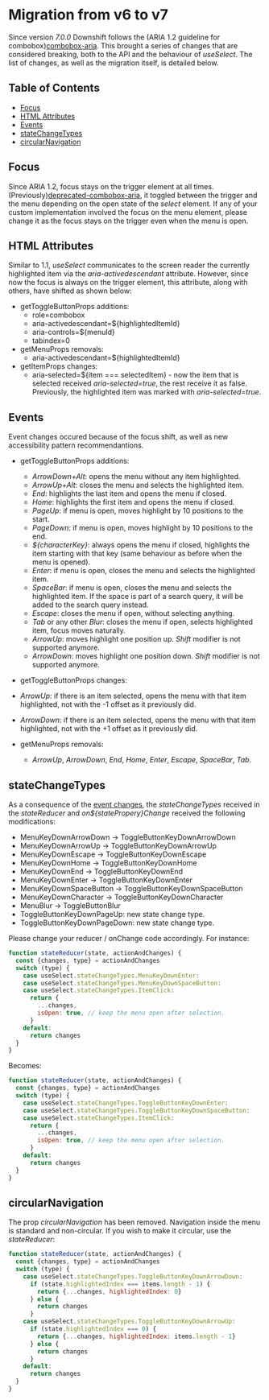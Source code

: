# Migration from v6 to v7

Since version _7.0.0_ Downshift follows the (ARIA 1.2 guideline for
combobox)[combobox-aria]. This brought a series of changes that are considered
breaking, both to the API and the behaviour of _useSelect_. The list of changes,
as well as the migration itself, is detailed below.

## Table of Contents

<!-- START doctoc generated TOC please keep comment here to allow auto update -->
<!-- DON'T EDIT THIS SECTION, INSTEAD RE-RUN doctoc TO UPDATE -->

- [Focus](#focus)
- [HTML Attributes](#html-attributes)
- [Events](#events)
- [stateChangeTypes](#statechangetypes)
- [circularNavigation](#circularnavigation)

<!-- END doctoc generated TOC please keep comment here to allow auto update -->

## Focus

Since ARIA 1.2, focus stays on the trigger element at all times.
(Previously)[deprecated-combobox-aria], it toggled between the trigger and the
menu depending on the open state of the _select_ element. If any of your custom
implementation involved the focus on the menu element, please change it as the
focus stays on the trigger even when the menu is open.

## HTML Attributes

Similar to 1.1, _useSelect_ communicates to the screen reader the currently
highlighted item via the _aria-activedescendant_ attribute. However, since now
the focus is always on the trigger element, this attribute, along with others,
have shifted as shown below:

- getToggleButtonProps additions:
  - role=combobox
  - aria-activedescendant=${highlightedItemId}
  - aria-controls=${menuId}
  - tabindex=0
- getMenuProps removals:
  - aria-activedescendant=${highlightedItemId}
- getItemProps changes:
  - aria-selected=${item === selectedItem} - now the item that is selected
    received _aria-selected=true_, the rest receive it as false. Previously, the
    highlighted item was marked with _aria-selected=true_.

## Events

Event changes occured because of the focus shift, as well as new accessibility
pattern recommendantions.

- getToggleButtonProps additions:

  - _ArrowDown+Alt_: opens the menu without any item highlighted.
  - _ArrowUp+Alt_: closes the menu and selects the highlighted item.
  - _End_: highlights the last item and opens the menu if closed.
  - _Home_: highlights the first item and opens the menu if closed.
  - _PageUp_: if menu is open, moves highlight by 10 positions to the start.
  - _PageDown_: if menu is open, moves highlight by 10 positions to the end.
  - _${characterKey}_: always opens the menu if closed, highlights the item
    starting with that key (same behaviour as before when the menu is opened).
  - _Enter_: if menu is open, closes the menu and selects the highlighted item.
  - _SpaceBar_: if menu is open, closes the menu and selects the highlighted
    item. If the space is part of a search query, it will be added to the search
    query instead.
  - _Escape_: closes the menu if open, without selecting anything.
  - _Tab_ or any other _Blur_: closes the menu if open, selects highlighted
    item, focus moves naturally.
  - _ArrowUp_: moves highlight one position up. _Shift_ modifier is not
    supported anymore.
  - _ArrowDown_: moves highlight one position down. _Shift_ modifier is not
    supported anymore.

- getToggleButtonProps changes:
- _ArrowUp_: if there is an item selected, opens the menu with that item
  highlighted, not with the -1 offset as it previously did.
- _ArrowDown_: if there is an item selected, opens the menu with that item
  highlighted, not with the +1 offset as it previously did.

- getMenuProps removals:
  - _ArrowUp_, _ArrowDown_, _End_, _Home_, _Enter_, _Escape_, _SpaceBar_, _Tab_.

## stateChangeTypes

As a consequence of the [event changes](#events), the _stateChangeTypes_
received in the _stateReducer_ and _on${statePropery}Change_ received the
following modifications:

- MenuKeyDownArrowDown -> ToggleButtonKeyDownArrowDown
- MenuKeyDownArrowUp -> ToggleButtonKeyDownArrowUp
- MenuKeyDownEscape -> ToggleButtonKeyDownEscape
- MenuKeyDownHome -> ToggleButtonKeyDownHome
- MenuKeyDownEnd -> ToggleButtonKeyDownEnd
- MenuKeyDownEnter -> ToggleButtonKeyDownEnter
- MenuKeyDownSpaceButton -> ToggleButtonKeyDownSpaceButton
- MenuKeyDownCharacter -> ToggleButtonKeyDownCharacter
- MenuBlur -> ToggleButtonBlur
- ToggleButtonKeyDownPageUp: new state change type.
- ToggleButtonKeyDownPageDown: new state change type.

Please change your reducer / onChange code accordingly. For instance:

```js
function stateReducer(state, actionAndChanges) {
  const {changes, type} = actionAndChanges
  switch (type) {
    case useSelect.stateChangeTypes.MenuKeyDownEnter:
    case useSelect.stateChangeTypes.MenuKeyDownSpaceButton:
    case useSelect.stateChangeTypes.ItemClick:
      return {
        ...changes,
        isOpen: true, // keep the menu open after selection.
      }
    default:
      return changes
  }
}
```

Becomes:

```js
function stateReducer(state, actionAndChanges) {
  const {changes, type} = actionAndChanges
  switch (type) {
    case useSelect.stateChangeTypes.ToggleButtonKeyDownEnter:
    case useSelect.stateChangeTypes.ToggleButtonKeyDownSpaceButton:
    case useSelect.stateChangeTypes.ItemClick:
      return {
        ...changes,
        isOpen: true, // keep the menu open after selection.
      }
    default:
      return changes
  }
}
```

## circularNavigation

The prop _circularNavigation_ has been removed. Navigation inside the menu is
standard and non-circular. If you wish to make it circular, use the
_stateReducer_:

```js
function stateReducer(state, actionAndChanges) {
  const {changes, type} = actionAndChanges
  switch (type) {
    case useSelect.stateChangeTypes.ToggleButtonKeyDownArrowDown:
      if (state.highlightedIndex === items.length - 1) {
        return {...changes, highlightedIndex: 0}
      } else {
        return changes
      }
    case useSelect.stateChangeTypes.ToggleButtonKeyDownArrowUp:
      if (state.highlightedIndex === 0) {
        return {...changes, highlightedIndex: items.length - 1}
      } else {
        return changes
      }
    default:
      return changes
  }
}
```

[combobox-aria]:
  https://www.w3.org/WAI/ARIA/apg/example-index/combobox/combobox-select-only.html
[deprecated-combobox-aria]:
  https://www.w3.org/TR/2017/NOTE-wai-aria-practices-1.1-20171214/examples/combobox/aria1.1pattern/listbox-combo.html
